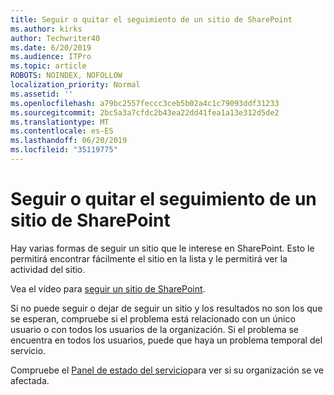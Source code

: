```yaml
---
title: Seguir o quitar el seguimiento de un sitio de SharePoint
ms.author: kirks
author: Techwriter40
ms.date: 6/20/2019
ms.audience: ITPro
ms.topic: article
ROBOTS: NOINDEX, NOFOLLOW
localization_priority: Normal
ms.assetid: ''
ms.openlocfilehash: a79bc2557feccc3ceb5b02a4c1c79093ddf31233
ms.sourcegitcommit: 2bc5a3a7cfdc2b43ea22dd41fea1a13e312d5de2
ms.translationtype: MT
ms.contentlocale: es-ES
ms.lasthandoff: 06/20/2019
ms.locfileid: "35119775"
---
```

# <a name="follow-or-un-follow-a-sharepoint-site"></a>Seguir o quitar el seguimiento de un sitio de SharePoint

Hay varias formas de seguir un sitio que le interese en SharePoint. Esto le permitirá encontrar fácilmente el sitio en la lista y le permitirá ver la actividad del sitio. 

Vea el vídeo para [seguir un sitio de SharePoint](https://support.office.com/en-us/article/Video-Follow-a-SharePoint-site-33DB6FA5-9528-45D7-BCC7-F9C1FAAACAE0). 

Si no puede seguir o dejar de seguir un sitio y los resultados no son los que se esperan, compruebe si el problema está relacionado con un único usuario o con todos los usuarios de la organización. Si el problema se encuentra en todos los usuarios, puede que haya un problema temporal del servicio. 

Compruebe el [Panel de estado del servicio](https://admin.microsoft.com/AdminPortal/Home#/servicehealth)para ver si su organización se ve afectada.
